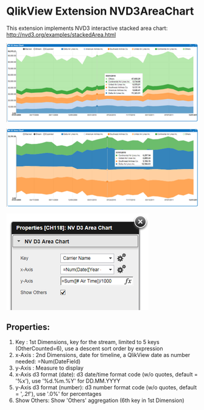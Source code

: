 QlikView Extension NVD3AreaChart
================================

This extension implements NVD3 interactive stacked area chart: http://nvd3.org/examples/stackedArea.html

![QlikView Extension NVD3AreaChart](screenshot.PNG)

![QlikView Extension NVD3AreaChart](screenshot2.PNG)

![QlikView Extensions NVD3AreaChart](properties.PNG)

Properties:
-----------

1. Key	      : 1st Dimensions, key for the stream, limited to 5 keys (OtherCounted=6), use a descent sort order by expression
2. x-Axis     : 2nd Dimensions, date for timeline, a QlikView date as number needed: =Num(DateField)
3. y-Axis     : Measure to display
4. x-Axis d3 format (date): d3 date/time format code (w/o quotes, default = '%x'), use '%d.%m.%Y' for DD.MM.YYYY
5. y-Axis d3 format (number): d3 number format code (w/o quotes, default = ',.2f'), use '.0%' for percentages
6. Show Others: Show 'Others' aggregation (6th key in 1st Dimension)
